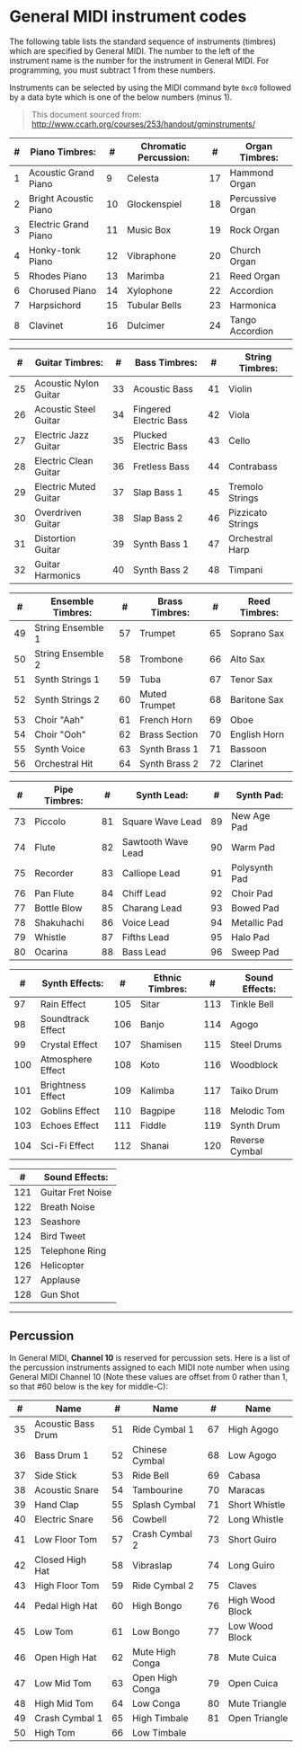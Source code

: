 <html>
<head>
<title> Music Representation Labs </title>
<meta name="Document-Owner" content="Craig Sapp (craig@ccrma.stanford.edu)">
<meta name="Author" content="Craig Stuart Sapp (craig@ccrma.stanford.edu)">
<meta name="Creation-Date" content=" Mon Jan  5 21:00:28 PST 2004 ">
<meta name="Revision-Date" content=" Sat Feb  5 06:37:33 PST 2005 ">
</head>


# General MIDI instrument codes
The following table lists the standard sequence of instruments (timbres)
which are specified by General MIDI.  The number to the left of the
instrument name is the number for the instrument in General MIDI.  For
programming, you must subtract 1 from these numbers.

Instruments can be selected by using the MIDI command byte `0xc0`
followed by a data byte which is one of the below numbers (minus 1).

> This document sourced from: http://www.ccarh.org/courses/253/handout/gminstruments/

| #   | Piano Timbres:        | #   | Chromatic Percussion:  | #   | Organ Timbres:    |
|-----|-----------------------|-----|------------------------|-----|-------------------|
| 1   | Acoustic Grand Piano  | 9   | Celesta                | 17  | Hammond Organ     |
| 2   | Bright Acoustic Piano | 10  | Glockenspiel           | 18  | Percussive Organ  |
| 3   | Electric Grand Piano  | 11  | Music Box              | 19  | Rock Organ        |
| 4   | Honky-tonk Piano      | 12  | Vibraphone             | 20  | Church Organ      |
| 5   | Rhodes Piano          | 13  | Marimba                | 21  | Reed Organ        |
| 6   | Chorused Piano        | 14  | Xylophone              | 22  | Accordion         |
| 7   | Harpsichord           | 15  | Tubular Bells          | 23  | Harmonica         |
| 8   | Clavinet              | 16  | Dulcimer               | 24  | Tango Accordion   |

| #   | Guitar Timbres:       | #   | Bass Timbres:          | #   | String Timbres:   |
|-----|-----------------------|-----|------------------------|-----|-------------------|
| 25  | Acoustic Nylon Guitar | 33  | Acoustic Bass          | 41  | Violin            |
| 26  | Acoustic Steel Guitar | 34  | Fingered Electric Bass | 42  | Viola             |
| 27  | Electric Jazz Guitar  | 35  | Plucked Electric Bass  | 43  | Cello             |
| 28  | Electric Clean Guitar | 36  | Fretless Bass          | 44  | Contrabass        |
| 29  | Electric Muted Guitar | 37  | Slap Bass 1            | 45  | Tremolo Strings   |
| 30  | Overdriven Guitar     | 38  | Slap Bass 2            | 46  | Pizzicato Strings |
| 31  | Distortion Guitar     | 39  | Synth Bass 1           | 47  | Orchestral Harp   |
| 32  | Guitar Harmonics      | 40  | Synth Bass 2           | 48  | Timpani           |

| #   | Ensemble Timbres:     | #   | Brass Timbres:         | #   | Reed Timbres:     |
|-----|-----------------------|-----|------------------------|-----|-------------------|
| 49  | String Ensemble 1     | 57  | Trumpet                | 65  | Soprano Sax       |
| 50  | String Ensemble 2     | 58  | Trombone               | 66  | Alto Sax          |
| 51  | Synth Strings 1       | 59  | Tuba                   | 67  | Tenor Sax         |
| 52  | Synth Strings 2       | 60  | Muted Trumpet          | 68  | Baritone Sax      |
| 53  | Choir "Aah"           | 61  | French Horn            | 69  | Oboe              |
| 54  | Choir "Ooh"           | 62  | Brass Section          | 70  | English Horn      |
| 55  | Synth Voice           | 63  | Synth Brass 1          | 71  | Bassoon           |
| 56  | Orchestral Hit        | 64  | Synth Brass 2          | 72  | Clarinet          |

| #   | Pipe Timbres:         | #   | Synth Lead:            | #   | Synth Pad:        |
|-----|-----------------------|-----|------------------------|-----|-------------------|
| 73  | Piccolo               | 81  | Square Wave Lead       | 89  | New Age Pad       |
| 74  | Flute                 | 82  | Sawtooth Wave Lead     | 90  | Warm Pad          |
| 75  | Recorder              | 83  | Calliope Lead          | 91  | Polysynth Pad     |
| 76  | Pan Flute             | 84  | Chiff Lead             | 92  | Choir Pad         |
| 77  | Bottle Blow           | 85  | Charang Lead           | 93  | Bowed Pad         |
| 78  | Shakuhachi            | 86  | Voice Lead             | 94  | Metallic Pad      |
| 79  | Whistle               | 87  | Fifths Lead            | 95  | Halo Pad          |
| 80  | Ocarina               | 88  | Bass Lead              | 96  | Sweep Pad         |

| #   | Synth Effects:        | #   | Ethnic Timbres:        | #   | Sound Effects:    |
|-----|-----------------------| ----| ---------------------- | ----| ----------------- |
| 97  | Rain Effect           | 105 | Sitar                  | 113 | Tinkle Bell       |
| 98  | Soundtrack Effect     | 106 | Banjo                  | 114 | Agogo             |
| 99  | Crystal Effect        | 107 | Shamisen               | 115 | Steel Drums       |
| 100 | Atmosphere Effect     | 108 | Koto                   | 116 | Woodblock         |
| 101 | Brightness Effect     | 109 | Kalimba                | 117 | Taiko Drum        |
| 102 | Goblins Effect        | 110 | Bagpipe                | 118 | Melodic Tom       |
| 103 | Echoes Effect         | 111 | Fiddle                 | 119 | Synth Drum        |
| 104 | Sci-Fi Effect         | 112 | Shanai                 | 120 | Reverse Cymbal    |

| #   | Sound Effects:        |
|-----|-----------------------|
| 121 | Guitar Fret Noise     |
| 122 | Breath Noise          |
| 123 | Seashore              |
| 124 | Bird Tweet            |
| 125 | Telephone Ring        |
| 126 | Helicopter            |
| 127 | Applause              |
| 128 | Gun Shot              |

---

## Percussion
In General MIDI, **Channel 10** is reserved for percussion sets.  Here is a 
list of the percussion instruments assigned to each MIDI note number when
using General MIDI Channel 10 (Note these values are offset from 0 rather
than 1, so that #60 below is the key for middle-C):

| #  | Name                | #  | Name                | #  | Name                |
|----|---------------------|----|---------------------|----|---------------------|
| 35 | Acoustic Bass Drum  | 51 | Ride Cymbal 1       | 67 | High Agogo          |
| 36 | Bass Drum 1         | 52 | Chinese Cymbal      | 68 | Low Agogo           |
| 37 | Side Stick          | 53 | Ride Bell           | 69 | Cabasa              |
| 38 | Acoustic Snare      | 54 | Tambourine          | 70 | Maracas             |
| 39 | Hand Clap           | 55 | Splash Cymbal       | 71 | Short Whistle       |
| 40 | Electric Snare      | 56 | Cowbell             | 72 | Long Whistle        |
| 41 | Low Floor Tom       | 57 | Crash Cymbal 2      | 73 | Short Guiro         |
| 42 | Closed High Hat     | 58 | Vibraslap           | 74 | Long Guiro          |
| 43 | High Floor Tom      | 59 | Ride Cymbal 2       | 75 | Claves              |
| 44 | Pedal High Hat      | 60 | High Bongo          | 76 | High Wood Block     |
| 45 | Low Tom             | 61 | Low Bongo           | 77 | Low Wood Block      |
| 46 | Open High Hat       | 62 | Mute High Conga     | 78 | Mute Cuica          |
| 47 | Low Mid Tom         | 63 | Open High Conga     | 79 | Open Cuica          |
| 48 | High Mid Tom        | 64 | Low Conga           | 80 | Mute Triangle       |
| 49 | Crash Cymbal 1      | 65 | High Timbale        | 81 | Open Triangle       |
| 50 | High Tom            | 66 | Low Timbale         |    |                     |

